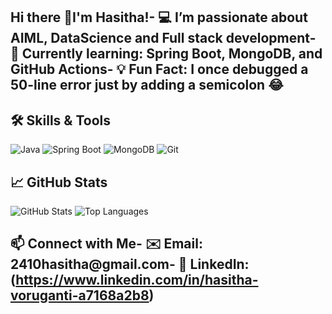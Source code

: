 ## Hi there 👋I'm Hasitha!- 💻 I’m passionate about AIML, DataScience and Full stack development- 🌱 Currently learning: Spring Boot, MongoDB, and GitHub Actions- 💡 Fun Fact: I once debugged a 50-line error just by adding a semicolon 😂
## 🛠️ Skills & Tools
![Java](https://img.shields.io/badge/Java-ED8B00?style=for-the-badge&logo=java&logoColor=white)
![Spring Boot](https://img.shields.io/badge/SpringBoot-6DB33F?style=for-the-badge&logo=spring-boot&logoColor=white)
![MongoDB](https://img.shields.io/badge/MongoDB-4DB33D?style=for-the-badge&logo=mongodb&logoColor=white)
![Git](https://img.shields.io/badge/Git-F05032?style=for-the-badge&logo=git&logoColor=white)
## 📈 GitHub Stats
![GitHub Stats](https://github-readme-stats.vercel.app/api?username=Hasitha-Voruganti&show_icons=true&theme=radical)
![Top Languages](https://github-readme-stats.vercel.app/api/top-langs/?username=Hasitha-Voruganti&layout=compact)
## 📫 Connect with Me- ✉️ Email: 2410hasitha@gmail.com- 🔗 LinkedIn: (https://www.linkedin.com/in/hasitha-voruganti-a7168a2b8)


<!--
**Hasitha-Voruganti/Hasitha-Voruganti** is a ✨ _special_ ✨ repository because its `README.md` (this file) appears on your GitHub profile.

Here are some ideas to get you started:

- 🔭 I’m currently working on ...
- 🌱 I’m currently learning ...
- 👯 I’m looking to collaborate on ...
- 🤔 I’m looking for help with ...
- 💬 Ask me about ...
- 📫 How to reach me: ...
- 😄 Pronouns: ...
- ⚡ Fun fact: ...
-->
